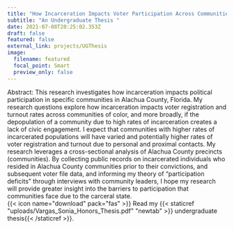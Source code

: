 ```yaml
---
title: "How Incarceration Impacts Voter Participation Across Communities"
subtitle: "An Undergraduate Thesis "
date: 2021-07-08T20:25:02.353Z
draft: false
featured: false
external_link: projects/UGThesis
image:
  filename: featured
  focal_point: Smart
  preview_only: false
---
```

Abstract: This research investigates how incarceration impacts political participation in specific communities in Alachua County, Florida. My research questions explore how incarceration impacts voter registration and turnout rates across communities of color, and more broadly, if the depopulation of a community due to high rates of incarceration creates a lack of civic engagement. I expect that communities with higher rates of incarcerated populations will have varied and potentially higher rates of voter registration and turnout due to personal and proximal contacts. My research leverages a cross-sectional analysis of Alachua County precincts (communities). By collecting public records on incarcerated individuals who resided in Alachua County communities prior to their convictions, and subsequent voter file data, and informing my theory of “participation deficits” through interviews with community leaders, I hope my research will provide greater insight into the barriers to participation that communities face due to the carceral state.\
{{< icon name="download" pack="fas" >}} Read  my {{< staticref "uploads/Vargas_Sonia_Honors_Thesis.pdf" "newtab" >}} undergraduate thesis{{< /staticref >}}.